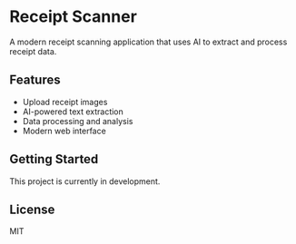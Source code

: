 # Receipt Scanner

A modern receipt scanning application that uses AI to extract and process receipt data.

## Features

- Upload receipt images
- AI-powered text extraction
- Data processing and analysis
- Modern web interface

## Getting Started

This project is currently in development.

## License

MIT
